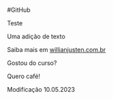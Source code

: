#GitHub

Teste

Uma adição de texto

Saiba mais em [willianjusten.com.br](http://willianjusten.com.br)

Gostou do curso?

Quero café!

Modificação 10.05.2023
